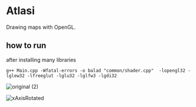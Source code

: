 # Atlasi
Drawing maps with OpenGL.

## how to run
after installing many libraries

```
g++ Main.cpp -Wfatal-errors -o balad "common/shader.cpp"  -lopengl32 -lglew32 -lfreeglut -lglu32 -lglfw3 -lgdi32
```

![original (2)](https://user-images.githubusercontent.com/37975269/90670674-c783c800-e268-11ea-92df-6d699a677da9.png)


![xAxisRotated](https://user-images.githubusercontent.com/37975269/90670829-044fbf00-e269-11ea-9e18-b73e7cc14685.png)


